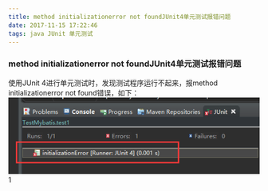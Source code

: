 ```yaml
---
title: method initializationerror not foundJUnit4单元测试报错问题
date: 2017-11-15 17:22:46
tags: java JUnit 单元测试
---
```

### method initializationerror not foundJUnit4单元测试报错问题

使用JUnit 4进行单元测试时，发现测试程序运行不起来，报method initializationerror not found错误，如下：
![](/images/method-initializationerror-not-foundJUnit4单元测试报错问题/1.png)1